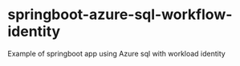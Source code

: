 # springboot-azure-sql-workflow-identity
Example of springboot app using Azure sql with workload identity
